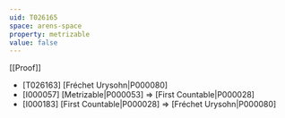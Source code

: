 ```yaml
---
uid: T026165
space: arens-space
property: metrizable
value: false
---
```

[[Proof]]

* [T026163] [Fréchet Urysohn|P000080]
* [I000057] [Metrizable|P000053] => [First Countable|P000028]
* [I000183] [First Countable|P000028] => [Fréchet Urysohn|P000080]

